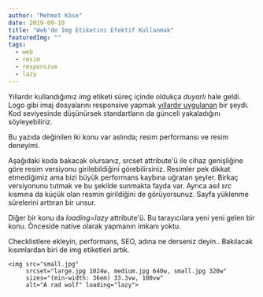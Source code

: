 ```yaml
---
author: "Mehmet Köse"
date: 2019-09-10
title: "Web'de Img Etiketini Efektif Kullanmak"
featuredImg: ""
tags: 
  - web
  - resim
  - responsive
  - lazy
---
```


Yıllardır kullandığımız *img* etiketi süreç içinde oldukça *duyarlı* hale geldi. Logo gibi imaj dosyalarını responsive yapmak [yıllardır uygulanan](http://responsivelogos.co.uk/) bir şeydi. Kod seviyesinde düşünürsek standartların da günceli yakaladığını söyleyebiliriz.

Bu yazıda değinilen iki konu var aslında; resim performansı ve resim deneyimi.

Aşağıdaki koda bakacak olursanız, srcset attribute'ü ile cihaz genişliğine göre resim versiyonu girilebildiğini görebilirsiniz. Resimler pek dikkat etmediğimiz ama bizi büyük performans kaybına uğratan şeyler. Birkaç versiyonunu tutmak ve bu şekilde sunmakta fayda var. Ayrıca asıl *src* kısmına da küçük olan resmin girildiğini de görüyorsunuz. Sayfa yüklenme sürelerini arttıran bir unsur.

Diğer bir konu da *loading=lazy* attribute'ü. Bu tarayıcılara yeni yeni gelen bir konu. Önceside native olarak yapmanın imkanı yoktu.

Checklistlere ekleyin, performans, SEO, adına ne derseniz deyin.. Bakılacak kısımlardan biri de img etiketleri artık.


```
<img src="small.jpg"
     srcset="large.jpg 1024w, medium.jpg 640w, small.jpg 320w"
     sizes="(min-width: 36em) 33.3vw, 100vw"
     alt="A rad wolf" loading="lazy">
```
